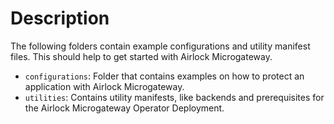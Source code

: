 # Description
The following folders contain example configurations and utility manifest files. This should help to get started with Airlock Microgateway.
* `configurations`: Folder that contains examples on how to protect an application with Airlock Microgateway.
* `utilities`: Contains utility manifests, like backends and prerequisites for the Airlock Microgateway Operator Deployment.